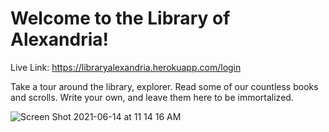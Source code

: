 # Welcome to the Library of Alexandria!
Live Link: https://libraryalexandria.herokuapp.com/login

Take a tour around the library, explorer. Read some of our countless books and scrolls. Write your own, and leave them here to be immortalized.

![Screen Shot 2021-06-14 at 11 14 16 AM](https://user-images.githubusercontent.com/74005185/121915918-ab727b00-cd01-11eb-986a-c165c1762cdb.png)

